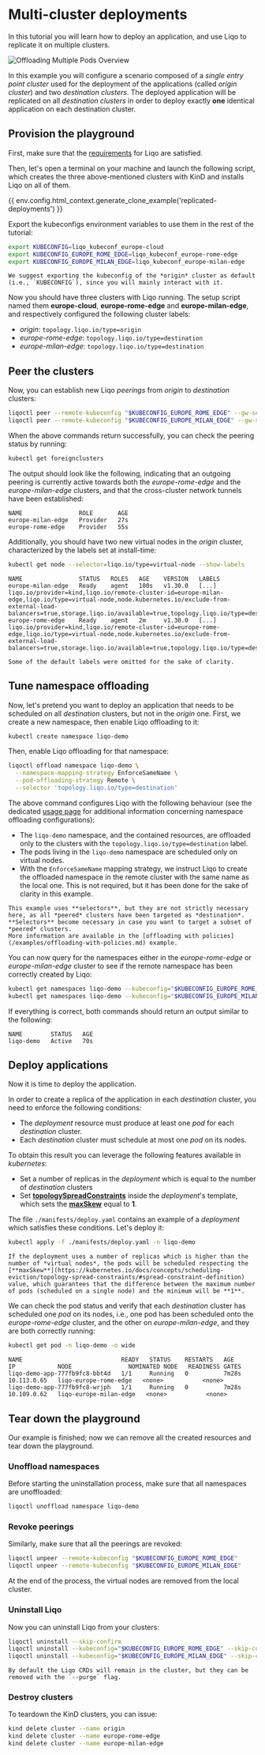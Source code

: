 # Multi-cluster deployments

In this tutorial you will learn how to deploy an application, and use Liqo to replicate it on multiple clusters.

![Offloading Multiple Pods Overview](/_static/images/examples/replicated-deployments/replicated-deployments.drawio.svg)

In this example you will configure a scenario composed of a *single entry point cluster* used for the deployment of the applications (called *origin cluster*) and two *destination clusters*.
The deployed application will be replicated on all *destination clusters* in order to deploy exactly **one** identical application on each destination cluster.

## Provision the playground

First, make sure that the [requirements](/examples/requirements.md) for Liqo are satisfied.

Then, let's open a terminal on your machine and launch the following script, which creates the three above-mentioned clusters with KinD and installs Liqo on all of them.

{{ env.config.html_context.generate_clone_example('replicated-deployments') }}

Export the kubeconfigs environment variables to use them in the rest of the tutorial:

```bash
export KUBECONFIG=liqo_kubeconf_europe-cloud
export KUBECONFIG_EUROPE_ROME_EDGE=liqo_kubeconf_europe-rome-edge
export KUBECONFIG_EUROPE_MILAN_EDGE=liqo_kubeconf_europe-milan-edge
```

```{admonition} Note
We suggest exporting the kubeconfig of the *origin* cluster as default (i.e., `KUBECONFIG`), since you will mainly interact with it.
```

Now you should have three clusters with Liqo running.
The setup script named them **europe-cloud**, **europe-rome-edge** and **europe-milan-edge**, and respectively configured the following cluster labels:

* *origin*: `topology.liqo.io/type=origin`
* *europe-rome-edge*: `topology.liqo.io/type=destination`
* *europe-milan-edge*: `topology.liqo.io/type=destination`

## Peer the clusters

Now, you can establish new Liqo *peerings* from *origin* to *destination* clusters:

```bash
liqoctl peer --remote-kubeconfig "$KUBECONFIG_EUROPE_ROME_EDGE" --gw-server-service-type NodePort
liqoctl peer --remote-kubeconfig "$KUBECONFIG_EUROPE_MILAN_EDGE" --gw-server-service-type NodePort
```

When the above commands return successfully, you can check the peering status by running:

```bash
kubectl get foreignclusters
```

The output should look like the following, indicating that an outgoing peering is currently active towards both the *europe-rome-edge* and the *europe-milan-edge* clusters, and that the cross-cluster network tunnels have been established:

```text
NAME                ROLE       AGE
europe-milan-edge   Provider   27s
europe-rome-edge    Provider   55s
```

Additionally, you should have two new virtual nodes in the *origin* cluster, characterized by the labels set at install-time:

```bash
kubectl get node --selector=liqo.io/type=virtual-node --show-labels
```

```text
NAME                STATUS   ROLES   AGE    VERSION   LABELS
europe-milan-edge   Ready    agent   100s   v1.30.0   [...] liqo.io/provider=kind,liqo.io/remote-cluster-id=europe-milan-edge,liqo.io/type=virtual-node,node.kubernetes.io/exclude-from-external-load-balancers=true,storage.liqo.io/available=true,topology.liqo.io/type=destination
europe-rome-edge    Ready    agent   2m     v1.30.0   [...] liqo.io/provider=kind,liqo.io/remote-cluster-id=europe-rome-edge,liqo.io/type=virtual-node,node.kubernetes.io/exclude-from-external-load-balancers=true,storage.liqo.io/available=true,topology.liqo.io/type=destination
```

```{admonition} Note
Some of the default labels were omitted for the sake of clarity.
```

## Tune namespace offloading

Now, let's pretend you want to deploy an application that needs to be scheduled on all *destination* clusters, but not in the *origin* one.
First, we create a new namespace, then enable Liqo offloading to it:

```bash
kubectl create namespace liqo-demo
```

Then, enable Liqo offloading for that namespace:

```bash
liqoctl offload namespace liqo-demo \
  --namespace-mapping-strategy EnforceSameName \
  --pod-offloading-strategy Remote \
  --selector 'topology.liqo.io/type=destination'
```

The above command configures Liqo with the following behaviour (see the dedicated [usage page](/usage/namespace-offloading.md) for additional information concerning namespace offloading configurations):

* The `liqo-demo` namespace, and the contained resources, are offloaded only to the clusters with the `topology.liqo.io/type=destination` label.
* The pods living in the `liqo-demo` namespace are scheduled only on virtual nodes.
* With the `EnforceSameName` mapping strategy, we instruct Liqo to create the offloaded namespace in the remote cluster with the same name as the local one. This is not required, but it has been done for the sake of clarity in this example.

```{admonition} Selectors
This example uses **selectors**, but they are not strictly necessary here, as all *peered* clusters have been targeted as *destination*.
**Selectors** become necessary in case you want to target a subset of *peered* clusters.
More information are available in the [offloading with policies](/examples/offloading-with-policies.md) example.
```

You can now query for the namespaces either in the *europe-rome-edge* or *europe-milan-edge* cluster to see if the remote namespace has been correctly created by Liqo:

```bash
kubectl get namespaces liqo-demo --kubeconfig="$KUBECONFIG_EUROPE_ROME_EDGE"
kubectl get namespaces liqo-demo --kubeconfig="$KUBECONFIG_EUROPE_MILAN_EDGE"
```

If everything is correct, both commands should return an output similar to the following:

```text
NAME        STATUS   AGE
liqo-demo   Active   70s
```

## Deploy applications

Now it is time to deploy the application.

In order to create a replica of the application in each *destination* cluster, you need to enforce the following conditions:

* The *deployment* resource must produce at least one *pod* for each *destination* cluster.
* Each *destination* cluster must schedule at most one *pod* on its nodes.

To obtain this result you can leverage the following features available in *kubernetes*:

* Set a number of replicas in the *deployment* which is equal to the number of *destination* clusters
* Set [**topologySpreadConstraints**](https://kubernetes.io/docs/concepts/scheduling-eviction/topology-spread-constraints/) inside the *deployment*'s template, which sets the [**maxSkew**](https://kubernetes.io/docs/concepts/scheduling-eviction/topology-spread-constraints/#spread-constraint-definition) equal to **1**.

The file `./manifests/deploy.yaml` contains an example of a *deployment* which satisfies these conditions.
Let's deploy it:

```bash
kubectl apply -f ./manifests/deploy.yaml -n liqo-demo
```

```{admonition} More replicas
If the deployment uses a number of replicas which is higher than the number of *virtual nodes*, the pods will be scheduled respecting the [**maxSkew**](https://kubernetes.io/docs/concepts/scheduling-eviction/topology-spread-constraints/#spread-constraint-definition) value, which guarantees that the difference between the maximum number of pods (scheduled on a single node) and the minimum will be **1**.
```

We can check the pod status and verify that each *destination* cluster has scheduled one *pod* on its nodes, i.e., one pod has been scheduled onto the *europe-rome-edge* cluster, and the other on *europe-milan-edge*, and they are both correctly running:

```bash
kubectl get pod -n liqo-demo -o wide
```

```text
NAME                            READY   STATUS    RESTARTS   AGE     IP            NODE                NOMINATED NODE   READINESS GATES
liqo-demo-app-777fb9fc8-bbt4d   1/1     Running   0          7m28s   10.113.0.65   liqo-europe-rome-edge   <none>           <none>
liqo-demo-app-777fb9fc8-wrjph   1/1     Running   0          7m28s   10.109.0.62   liqo-europe-milan-edge   <none>           <none>
```

## Tear down the playground

Our example is finished; now we can remove all the created resources and tear down the playground.

### Unoffload namespaces

Before starting the uninstallation process, make sure that all namespaces are unoffloaded:

```bash
liqoctl unoffload namespace liqo-demo
```

### Revoke peerings

Similarly, make sure that all the peerings are revoked:

```bash
liqoctl unpeer --remote-kubeconfig "$KUBECONFIG_EUROPE_ROME_EDGE"
liqoctl unpeer --remote-kubeconfig "$KUBECONFIG_EUROPE_MILAN_EDGE"
```

At the end of the process, the virtual nodes are removed from the local cluster.

### Uninstall Liqo

Now you can uninstall Liqo from your clusters:

```bash
liqoctl uninstall --skip-confirm
liqoctl uninstall --kubeconfig="$KUBECONFIG_EUROPE_ROME_EDGE" --skip-confirm
liqoctl uninstall --kubeconfig="$KUBECONFIG_EUROPE_MILAN_EDGE" --skip-confirm
```

```{admonition} Purge
By default the Liqo CRDs will remain in the cluster, but they can be removed with the `--purge` flag.
```

### Destroy clusters

To teardown the KinD clusters, you can issue:

```bash
kind delete cluster --name origin
kind delete cluster --name europe-rome-edge
kind delete cluster --name europe-milan-edge
```
